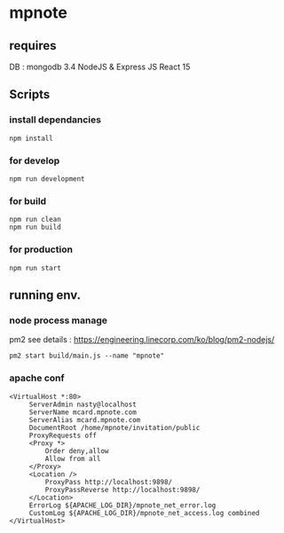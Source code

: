 # mpnote

## requires
DB : mongodb 3.4
NodeJS & Express JS
React 15

## Scripts
### install dependancies
```
npm install
```

### for develop
```
npm run development
```

### for build
```
npm run clean
npm run build
```

### for production
```
npm run start
```

## running env.
### node process manage
pm2
see details : https://engineering.linecorp.com/ko/blog/pm2-nodejs/
```
pm2 start build/main.js --name "mpnote"
```

### apache conf
```
<VirtualHost *:80>
     ServerAdmin nasty@localhost
     ServerName mcard.mpnote.com
     ServerAlias mcard.mpnote.com
     DocumentRoot /home/mpnote/invitation/public
	 ProxyRequests off
	 <Proxy *>
		 Order deny,allow
		 Allow from all
	 </Proxy>
	 <Location />
		 ProxyPass http://localhost:9898/
	 	 ProxyPassReverse http://localhost:9898/
	 </Location>
     ErrorLog ${APACHE_LOG_DIR}/mpnote_net_error.log
     CustomLog ${APACHE_LOG_DIR}/mpnote_net_access.log combined
</VirtualHost>
```
